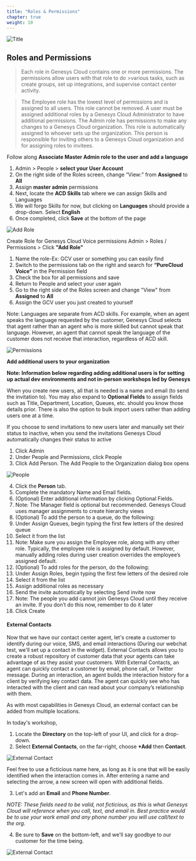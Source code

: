```yaml
---
title: "Roles & Permissions"
chapter: true
weight: 10
---
```

![Title](/images/UserConfig2-768x300.jpg)
## Roles and Permissions

>Each role in Genesys Cloud contains one or more permissions. The permissions allow users with that role to do >various tasks, such as create groups, set up integrations, and supervise contact center activity.

>The Employee role has the lowest level of permissions and is assigned to all users. This role cannot be removed. A user must be assigned additional roles by a Genesys Cloud Administrator to have additional permissions.
>The Admin role has permissions to make any changes to a Genesys Cloud organization. This role is automatically assigned to whoever sets up the organization. This person is responsible for inviting others to a Genesys Cloud organization and for assigning roles to invitees.




Follow along 
**Associate Master Admin role to the user and add a language**
1.	Admin > People > **select your User Account**
2.	On the right side of the Roles screen, change “View:” from **Assigned** to **All**
3.	Assign **master admin** permissions
4. Next, locate the **ACD Skills** tab where we can assign Skills and Languages
5. We will forgo Skills for now, but clicking on **Languages** should provide a drop-down. Select **English**
6. Once completed, click **Save** at the bottom of the page

![Add Role](/images/RolesPic.png)

Create Role for Genesys Cloud Voice permissions
Admin > Roles / Permissions > Click **"Add Role"**
1.	Name the role-Ex: GCV user or something you can easily find
2.	Switch to the permissions tab on the right and search for **“PureCloud Voice”** in the Permission field
3.	Check the box for all permissions and save
4.	Return to People and select your user again 
5.	Go to the right side of the Roles screen and change "View" from **Assigned** to **All**
6.  Assign the GCV user you just created to yourself

Note: Languages are separate from ACD skills. For example, when an agent speaks the language requested by the customer, Genesys Cloud selects that agent rather than an agent who is more skilled but cannot speak that language. However, an agent that cannot speak the language of the customer does not receive that interaction, regardless of ACD skill.

![Permissions](/images/Permission.png)

**Add additional users to your organization**

**Note: Information below regarding adding additional users is for setting up actual dev environments and not in-person workshops led by Genesys**

When you create new users, all that is needed is a name and email (to send the invitation to). You may also expand to **Optional Fields** to assign fields such as Title, Department, Location, Queues, etc. should you know those details prior. There is also the option to bulk import users rather than adding users one at a time. 

If you choose to send invitations to new users later and manually set their status to inactive, when you send the invitations Genesys Cloud automatically changes their status to active <br>
1.	Click Admin <br>
2.	Under People and Permissions, click People <br>
3.	Click Add Person. The Add People to the Organization dialog box opens <br>

 

![People](/images/People.png)


4.	Click the **Person** tab.
5.	Complete the mandatory Name and Email fields. 
6.	(Optional) Enter additional information by clicking Optional Fields. 
7.	Note: The Manager field is optional but recommended. Genesys Cloud uses manager assignments to create hierarchy views
8.	(Optional) To add the person to a queue, do the following:
9.	Under Assign Queues, begin typing the first few letters of the desired queue
10.	Select it from the list
11.	Note: Make sure you assign the Employee role, along with any other role. Typically, the employee role is assigned by default. However, manually adding roles during user creation overrides the employee’s assigned default.
12.	(Optional) To add roles for the person, do the following:
13.	Under Assign Roles, begin typing the first few letters of the desired role
14.	Select it from the list
15.	Assign additional roles as necessary 
16.	Send the invite automatically by selecting Send invite now 
17.	Note:  The people you add cannot join Genesys Cloud until they receive an invite. If you don’t do this now, remember to do it later
18.	Click Create

#### External Contacts
Now that we have our contact center agent, let's create a customer to identify during our voice, SMS, and email interactions (During our webchat test, we'll set up a contact in the widget). 
External Contacts allows you to create a robust repository of customer data that your agents can take advantage of as they assist your customers. With External Contacts, an agent can quickly contact a customer by email, phone call, or Twitter message. During an interaction, an agent builds the interaction history for a client by verifying key contact data. The agent can quickly see who has interacted with the client and can read about your company’s relationship with them. 

As with most capabilities in Genesys Cloud, an external contact can be added from multiple locations. 

In today's workshop, 

1. Locate the **Directory** on the top-left of your UI, and click for a drop-down. 
2. Select **External Contacts**, on the far-right, choose **+Add** then **Contact**. 

![External Contact](/images/External.jpg)

Feel free to use a ficticious name here, as long as it is one that will be easily identified when the interaction comes in. After entering a name and selecting the arrow, a new screen will open with additional fields. 

3. Let's add an **Email** and **Phone Number**. 

*NOTE: These fields need to be valid, not ficticious, as this is what Genesys Cloud will reference when you call, text, and email in. Best practice would be to use your work email and any phone number you will use call/text to the org.*

4. Be sure to **Save** on the bottom-left, and we'll say goodbye to our customer for the time being. 

![External Contact](/images/Contact.jpg)